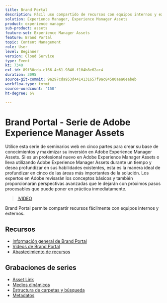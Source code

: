 ```yaml
---
title: Brand Portal
description: Fácil uso compartido de recursos con equipos internos y externos
solution: Experience Manager, Experience Manager Assets
product: experience manager
sub-product: assets
feature-set: Experience Manager Assets
feature: Brand Portal
topic: Content Management
role: User
level: Beginner
version: Cloud Service
type: Event
kt: 7340
exl-id: 89f30cda-c166-4c61-9840-f104b8e62ac4
duration: 3095
source-git-commit: 9a297cda953d4414131657f9ac84580aea0eabeb
workflow-type: tm+mt
source-wordcount: '150'
ht-degree: 6%

---
```


# Brand Portal - Serie de Adobe Experience Manager Assets

Utilice esta serie de seminarios web en cinco partes para crear su base de conocimientos y maximizar su inversión en Adobe Experience Manager Assets. Si es un profesional nuevo en Adobe Experience Manager Assets o lleva utilizando Adobe Experience Manager Assets durante un tiempo y desea profundizar en sus habilidades existentes, esta es la manera ideal de profundizar en cinco de las áreas más importantes de la solución. Los expertos en Adobe revisarán los conceptos básicos y también proporcionarán perspectivas avanzadas que le dejarán con próximos pasos procesables que puede poner en práctica inmediatamente.

>[!VIDEO](https://video.tv.adobe.com/v/332133/?quality=12&learn=on&hidetitle=true)

Brand Portal permite compartir recursos fácilmente con equipos internos y externos.

## Recursos

* [Información general de Brand Portal](https://experienceleague.adobe.com/docs/experience-manager-brand-portal/using/introduction/brand-portal.html)
* [Vídeos de Brand Portal](https://experienceleague.adobe.com/docs/experience-manager-learn/assets/sharing/brand-portal/brand-portal.html)
* [Abastecimiento de recursos](https://experienceleague.adobe.com/docs/experience-manager-brand-portal/using/asset-sourcing-in-brand-portal/brand-portal-asset-sourcing.html?lang=es)

## Grabaciones de series

* [Asset Link](asset-link.md)
* [Medios dinámicos](dynamic-media.md)
* [Estructura de carpetas y búsqueda](folder-structure-search.md)
* [Metadatos](metadata.md)

